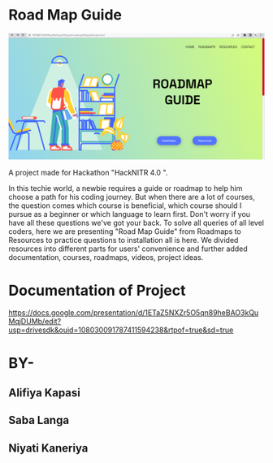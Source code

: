 # Road Map Guide

![image](inedx.png)

A project made for Hackathon "HackNITR 4.0 ".

In this techie world, a newbie requires a guide or roadmap to help him choose a path for his coding journey. But when there are a lot of courses, the question comes which course is beneficial, which course should I pursue as a beginner or which language to learn first. Don't worry if you have all these questions we've got your back. To solve all queries of all level coders, here we are presenting "Road Map Guide" from Roadmaps to Resources to practice questions to installation all is here. We divided resources into different parts for users' convenience and further added documentation, courses, roadmaps, videos, project ideas.
# Documentation of Project 
https://docs.google.com/presentation/d/1ETaZ5NXZr5O5qn89heBAO3kQuMqjDUMb/edit?usp=drivesdk&ouid=108030091787411594238&rtpof=true&sd=true
# BY-
##    Alifiya Kapasi
##    Saba Langa
##    Niyati Kaneriya
